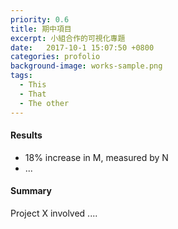```yaml
---
priority: 0.6
title: 期中項目
excerpt: 小組合作的可視化專題
date:   2017-10-1 15:07:50 +0800
categories: profolio
background-image: works-sample.png
tags:
  - This
  - That
  - The other
---
```


#### Results

- 18% increase in M, measured by N
- ...

#### Summary

Project X involved ....

